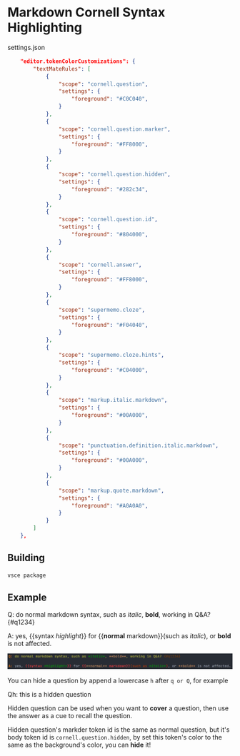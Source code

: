 # Markdown Cornell Syntax Highlighting

settings.json

```json
    "editor.tokenColorCustomizations": {
        "textMateRules": [
            {
                "scope": "cornell.question",
                "settings": {
                    "foreground": "#C0C040",
                }
            },
            {
                "scope": "cornell.question.marker",
                "settings": {
                    "foreground": "#FF8000",
                }
            },
            {
                "scope": "cornell.question.hidden",
                "settings": {
                    "foreground": "#282c34",
                }
            },
            {
                "scope": "cornell.question.id",
                "settings": {
                    "foreground": "#804000",
                }
            },
            {
                "scope": "cornell.answer",
                "settings": {
                    "foreground": "#FF8000",
                }
            },
            {
                "scope": "supermemo.cloze",
                "settings": {
                    "foreground": "#F04040",
                }
            },
            {
                "scope": "supermemo.cloze.hints",
                "settings": {
                    "foreground": "#C04000",
                }
            },
            {
                "scope": "markup.italic.markdown",
                "settings": {
                    "foreground": "#00A000",
                }
            },
            {
                "scope": "punctuation.definition.italic.markdown",
                "settings": {
                    "foreground": "#00A000",
                }
            },
            {
                "scope": "markup.quote.markdown",
                "settings": {
                    "foreground": "#A0A0A0",
                }
            }
        ]
    },
```

## Building

```bash
vsce package
```

## Example

Q: do normal markdown syntax, such as *italic*, **bold**, working in Q&A? {#q1234}

A: yes, {{syntax *highlight*}} for {{**normal** markdown}}(such as *italic*), or **bold** is not affected.

![example](data/example.png)

You can hide a question by append a lowercase `h` after `q or Q`, for example

Qh: this is a hidden question

Hidden question can be used when you want to **cover** a  question, then use the answer as a cue to recall the question.

Hidden question's markder token id is the same as normal question, but it's body token id is `cornell.question.hidden`,  by set this token's color to the same as the background's color, you can **hide** it! 
